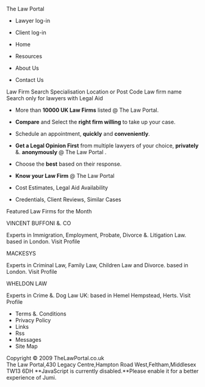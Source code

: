 The Law Portal

*   Lawyer log-in
*   Client log-in

*   Home
*   Resources
*   About Us
*   Contact Us

Law Firm Search Specialisation Location or Post Code Law firm name Search only for lawyers with Legal Aid  

*   More than **10000 UK Law Firms** listed @ The Law Portal.
*   **Compare** and Select the **right firm willing** to take up your case.
*   Schedule an appointment, **quickly** and **conveniently**.

*   **Get a Legal Opinion First** from multiple lawyers of your choice, **privately** &. **anonymously** @ The Law Portal .
*   Choose the **best** based on their response.

*   **Know your Law Firm** @ The Law Portal
*   Cost Estimates, Legal Aid Availability
*   Credentials, Client Reviews, Similar Cases

Featured Law Firms for the Month

VINCENT BUFFONI &. CO

Experts in Immigration, Employment, Probate, Divorce &. Litigation Law. based in London. Visit Profile

MACKESYS

Experts in Criminal Law, Family Law, Children Law and Divorce. based in London. Visit Profile

WHELDON LAW

Experts in Crime &. Dog Law UK: based in Hemel Hempstead, Herts. Visit Profile

*   Terms &. Conditions
*   Privacy Policy
*   Links
*   Rss
*   Messages
*   Site Map

Copyright © 2009 TheLawPortal.co.uk  
The Law Portal,430 Legacy Centre,Hampton Road West,Feltham,Middlesex TW13 6DH **JavaScript is currently disabled.**Please enable it for a better experience of Jumi.